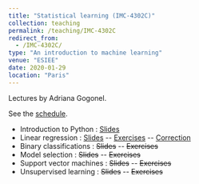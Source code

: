 ```yaml
---
title: "Statistical learning (IMC-4302C)"
collection: teaching
permalink: /teaching/IMC-4302C
redirect_from: 
  - /IMC-4302C/
type: "An introduction to machine learning"
venue: "ESIEE"
date: 2020-01-29
location: "Paris"
---
```


Lectures by Adriana Gogonel.

See the [schedule](https://calendar.google.com/calendar/embed?src=kevin.zagalo%40esiee.fr&ctz=Europe%2FParis).

* Introduction to Python : [Slides](https://who.rocq.inria.fr/Kevin.Zagalo/docs/IMC-4302C/Lab0/Lab0-Slides.pdf)
* Linear regression : [Slides](https://who.rocq.inria.fr/Kevin.Zagalo/docs/IMC-4302C/Lab1/Lab1-Slides.pdf) -- [Exercises](https://who.rocq.inria.fr/Kevin.Zagalo/docs/IMC-4302C/Lab1/Lab1.pdf) -- [Correction](/teaching/IMC-4302C/Lab1)
* Binary classifications : ~~Slides~~ -- ~~Exercises~~
* Model selection : ~~Slides~~ -- ~~Exercises~~
* Support vector machines : ~~Slides~~ -- ~~Exercises~~
* Unsupervised learning : ~~Slides~~ -- ~~Exercises~~
